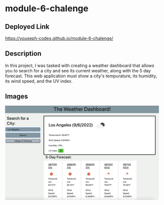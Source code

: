 # module-6-chalenge

## Deployed Link
https://youseph-codes.github.io/module-6-chalenge/

## Description

In this project, I was tasked with creating a weather dashboard that allows you to search for a city and see its current weather, along with the 5 day forecast. This web application must show a city's tempurature, its humidity, its wind speed, and the UV index. 

## Images

![](./assets/images/6A2EC024-FE78-4B77-BA45-6A3C100D9601.jpeg)